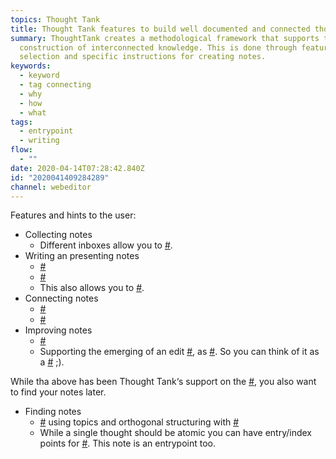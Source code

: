 ```yaml
---
topics: Thought Tank
title: Thought Tank features to build well documented and connected thought
summary: ThoughtTank creates a methodological framework that supports the
  construction of interconnected knowledge. This is done through feature
  selection and specific instructions for creating notes.
keywords:
  - keyword
  - tag connecting
  - why
  - how
  - what
tags:
  - entrypoint
  - writing
flow:
  - ""
date: 2020-04-14T07:28:42.840Z
id: "2020041409284289"
channel: webeditor
---
```

Features and hints to the user:

- Collecting notes
  - Different inboxes allow you to [#](/notes/2020041312405802 "Capture your thoughts whereever you are").
- Writing an presenting notes
  - [#](/notes/2020041509262035 "Support different situations with different representations of a thought")
  - [#](/notes/2020041509262035 "Structuring for completeness and different views of the same thought")
  - This also allows you to [#](/notes/2020041319033216 "Quickly get to the core of a thought").
- Connecting notes
  - [#](/notes/2020032817270190 "As connections between notes create most value, connecting should be as convenient as possible")
  - [#](/notes/2020041312255463 "Transformation of implicit into explicit relationships between notes generate knowledge")
- Improving notes
  - [#](/notes/2020041312361032 "More efficiency and productivity through process support")
  - Supporting the emerging of an edit [#](/notes/2020041312340192 "Flow"), as [#](/notes/2020033010573035 "Continuous curration of notes increases the quality of the Zettelkasten"). So you can think of it as a [#](/notes/2020041410531784 "Process support in place of self-discipline") ;).

While tha above has been Thought Tank‘s support on the [#](/notes/2020041409034716 "Route of information from the text read into the zettelkasten"), you also want to find your notes later.

- Finding notes
  - [#](/notes/2020033010363597 "Separation of independent logical units") using topics and orthogonal structuring with [#](/notes/2020033010525847 "Tag")
  - While a single thought should be atomic you can have entry/index points for [#](/notes/2020041408555708 "Documentation of larger, coherent thoughts: the entrypoints"). This note is an entrypoint too.
